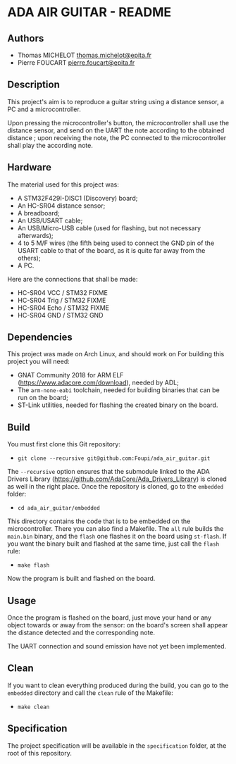 ADA AIR GUITAR - README
=======================

Authors
-------

-   Thomas MICHELOT <thomas.michelot@epita.fr>
-   Pierre FOUCART  <pierre.foucart@epita.fr>

Description
-----------

This project's aim is to reproduce a guitar string using a distance sensor, a
PC and a microcontroller.

Upon pressing the microcontroller's button, the microcontroller shall use the
distance sensor, and send on the UART the note according to the obtained
distance ; upon receiving the note, the PC connected to the microcontroller
shall play the according note.

Hardware
--------

The material used for this project was:

-   A STM32F429I-DISC1 (Discovery) board;
-   An HC-SR04 distance sensor;
-   A breadboard;
-   An USB/USART cable;
-   An USB/Micro-USB cable (used for flashing, but not necessary afterwards);
-   4 to 5 M/F wires (the fifth being used to connect the GND pin of the USART
    cable to that of the board, as it is quite far away from the others);
-   A PC.

Here are the connections that shall be made:

-   HC-SR04 VCC     /   STM32 FIXME
-   HC-SR04 Trig    /   STM32 FIXME
-   HC-SR04 Echo    /   STM32 FIXME
-   HC-SR04 GND     /   STM32 GND

Dependencies
------------

This project was made on Arch Linux, and should work on 
For building this project you will need:

-   GNAT Community 2018 for ARM ELF (<https://www.adacore.com/download>),
    needed by ADL;
-   The `arm-none-eabi` toolchain, needed for building binaries that can be run
    on the board;
-   ST-Link utilities, needed for flashing the created binary on the board.

Build
-----

You must first clone this Git repository:

-   `git clone --recursive git@github.com:Foupi/ada_air_guitar.git`

The `--recursive` option ensures that the submodule linked to the ADA Drivers
Library (<https://github.com/AdaCore/Ada_Drivers_Library>) is cloned as well in
the right place.
Once the repository is cloned, go to the `embedded` folder:

-   `cd ada_air_guitar/embedded`

This directory contains the code that is to be embedded on the microcontroller.
There you can also find a Makefile. The `all` rule builds the `main.bin`
binary, and the `flash` one flashes it on the board using `st-flash`.
If you want the binary built and flashed at the same time, just call the
`flash` rule:

-   `make flash`

Now the program is built and flashed on the board.

Usage
-----

Once the program is flashed on the board, just move your hand or any object
towards or away from the sensor: on the board's screen shall appear the
distance detected and the corresponding note.

The UART connection and sound emission have not yet been implemented.

Clean
-----

If you want to clean everything produced during the build, you can go to the
`embedded` directory and call the `clean` rule of the Makefile:

-   `make clean`

Specification
-------------

The project specification will be available in the `specification` folder, at
the root of this repository.
